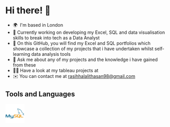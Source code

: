 Hi there! 👋
===================================

*   🌍  I'm based in London
*   🔭  Currently working on developing my Excel, SQL and data visualisation skills to break into tech as a Data Analyst
*   🌱 On this GitHub, you will find my Excel and SQL portfolios which showcase a collection of my projects that i have undertaken whilst self-learning data analysis tools
*   💬 Ask me about any of my projects and the knowledge i have gained from these
*   👨‍💻 Have a look at my tableau projects at
*   ✉️ You can contact me at rasihhalalithasan98@gmail.com 

## Tools and Languages 
<p align="left"> <a href="https://www.mysql.com/" target="_blank" rel="noreferrer"> <img src="https://raw.githubusercontent.com/devicons/devicon/master/icons/mysql/mysql-original-wordmark.svg" alt="mysql" width="60" height="60"/> </a> </p>
                 
            

